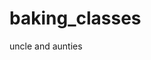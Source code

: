 # baking_classes
uncle and aunties

<!-- TODO we should handle memory leaks when a signal is sent to the program (minishell) -->
<!-- TODO (write your own TODO list here) -->
<!-- TODO (write your own TODO list here) -->
<!-- TODO (write your own TODO list here) -->

<!-- program checks if there are more than one command-line argument (1 < ac), and if so, it prints an error message about the program not taking arguments (minishell does not take args) and returns 126 -->

<!-- we use a hypothetical readline function to read user input into user_input This function simulates reading a line of input from the user -->

<!-- After obtaining user_input, we intend to parse this input to extract a command (command) that the shell will execute -->
